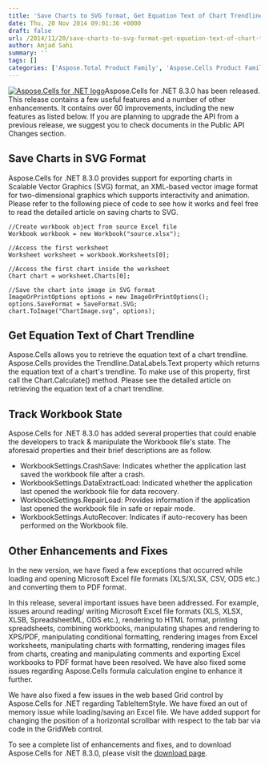 ```yaml
---
title: 'Save Charts to SVG format, Get Equation Text of Chart Trendline and Retrieve Workbook State with Aspose.Cells for .NET 8.3.0'
date: Thu, 20 Nov 2014 09:01:36 +0000
draft: false
url: /2014/11/20/save-charts-to-svg-format-get-equation-text-of-chart-trendline-and-retrieve-workbook-state-with-aspose.cells-for-.net-8.3.0/
author: Amjad Sahi
summary: ''
tags: []
categories: ['Aspose.Total Product Family', 'Aspose.Cells Product Family']
---
```


[![Aspose.Cells for .NET logo][1]](https://www.aspose.com/ "Aspose.Cells for .NET API")Aspose.Cells for .NET 8.3.0 has been released. This release contains a few useful features and a number of other enhancements. It contains over 60 improvements, including the new features as listed below. If you are planning to upgrade the API from a previous release, we suggest you to check documents in the Public API Changes section.

## Save Charts in SVG Format

Aspose.Cells for .NET 8.3.0 provides support for exporting charts in Scalable Vector Graphics (SVG) format, an XML-based vector image format for two-dimensional graphics which supports interactivity and animation. Please refer to the following piece of code to see how it works and feel free to read the detailed article on saving charts to SVG.

```
//Create workbook object from source Excel file
Workbook workbook = new Workbook("source.xlsx");

//Access the first worksheet
Worksheet worksheet = workbook.Worksheets[0];

//Access the first chart inside the worksheet
Chart chart = worksheet.Charts[0];

//Save the chart into image in SVG format
ImageOrPrintOptions options = new ImageOrPrintOptions();
options.SaveFormat = SaveFormat.SVG;
chart.ToImage("ChartImage.svg", options); 
```

## Get Equation Text of Chart Trendline

Aspose.Cells allows you to retrieve the equation text of a chart trendline. Aspose.Cells provides the Trendline.DataLabels.Text property which returns the equation text of a chart's trendline. To make use of this property, first call the Chart.Calculate() method. Please see the detailed article on retrieving the equation text of a chart trendline.

## Track Workbook State

Aspose.Cells for .NET 8.3.0 has added several properties that could enable the developers to track & manipulate the Workbook file's state. The aforesaid properties and their brief descriptions are as follow.

*   WorkbookSettings.CrashSave: Indicates whether the application last saved the workbook file after a crash.
*   WorkbookSettings.DataExtractLoad: Indicated whether the application last opened the workbook file for data recovery.
*   WorkbookSettings.RepairLoad: Provides information if the application last opened the workbook file in safe or repair mode.
*   WorkbookSettings.AutoRecover: Indicates if auto-recovery has been performed on the Workbook file.

## Other Enhancements and Fixes

In the new version, we have fixed a few exceptions that occurred while loading and opening Microsoft Excel file formats (XLS/XLSX, CSV, ODS etc.) and converting them to PDF format.

In this release, several important issues have been addressed. For example, issues around reading/ writing Microsoft Excel file formats (XLS, XLSX, XLSB, SpreadsheetML, ODS etc.), rendering to HTML format, printing spreadsheets, combining workbooks, manipulating shapes and rendering to XPS/PDF, manipulating conditional formatting, rendering images from Excel worksheets, manipulating charts with formatting, rendering images files from charts, creating and manipulating comments and exporting Excel workbooks to PDF format have been resolved. We have also fixed some issues regarding Aspose.Cells formula calculation engine to enhance it further.

We have also fixed a few issues in the web based Grid control by Aspose.Cells for .NET regarding TableItemStyle. We have fixed an out of memory issue while loading/saving an Excel file. We have added support for changing the position of a horizontal scrollbar with respect to the tab bar via code in the GridWeb control.

To see a complete list of enhancements and fixes, and to download Aspose.Cells for .NET 8.3.0, please visit the [download page][2].




[1]: https://blog.aspose.com/wp-content/uploads/sites/2/2013/08/aspose-Cells-for-net_100.png "Aspose.Cells for .NET logo"
[2]: http://www.aspose.com/community/files/51/.net-components/aspose.cells-for-.net/entry586604.aspx




